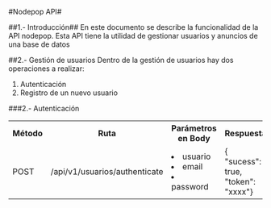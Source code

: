 #Nodepop API#

##1.- Introducción##
En este documento se describe la funcionalidad de la API nodepop. Esta API tiene la utilidad de gestionar usuarios y anuncios de una base de datos


##2.- Gestión de usuarios
Dentro de la gestión de usuarios hay dos operaciones a realizar:

1. Autenticación
2. Registro de un nuevo usuario

###2.- Autenticación

<table>
<tr>
	<th> Método </th>
	<th> Ruta </th>
	<th> Parámetros en Body </th>
	<th> Respuesta </th>
</tr>
<tr>
	<td> POST </td>
	<td> /api/v1/usuarios/authenticate </td>
	<td> 
		<li> usuario </li>
		<li> email </li>
		<li> password </li>
	</td>
	<td>
	{
  "sucess": true,<br>
  "token": "xxxx"}
	</td>
</tr>
</table>
